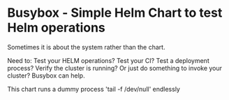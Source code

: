 # Busybox - Simple Helm Chart to test Helm operations

Sometimes it is about the system rather than the chart.

Need to: Test your HELM operations? Test your CI? Test a deployment process? Verify the cluster is running? Or just do something to invoke your cluster? Busybox can help.

This chart runs a dummy process 'tail -f /dev/null' endlessly
